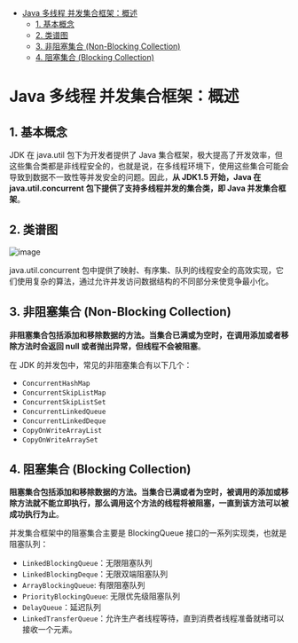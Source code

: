 - [Java 多线程 并发集合框架：概述](#java-%E5%A4%9A%E7%BA%BF%E7%A8%8B-%E5%B9%B6%E5%8F%91%E9%9B%86%E5%90%88%E6%A1%86%E6%9E%B6%EF%BC%9A%E6%A6%82%E8%BF%B0)
  - [1. 基本概念](#1-%E5%9F%BA%E6%9C%AC%E6%A6%82%E5%BF%B5)
  - [2. 类谱图](#2-%E7%B1%BB%E8%B0%B1%E5%9B%BE)
  - [3. 非阻塞集合 (Non-Blocking Collection)](#3-%E9%9D%9E%E9%98%BB%E5%A1%9E%E9%9B%86%E5%90%88-non-blocking-collection)
  - [4. 阻塞集合 (Blocking Collection)](#4-%E9%98%BB%E5%A1%9E%E9%9B%86%E5%90%88-blocking-collection)

# Java 多线程 并发集合框架：概述

## 1. 基本概念

JDK 在 java.util 包下为开发者提供了 Java 集合框架，极大提高了开发效率，但这些集合类都是非线程安全的，也就是说，在多线程环境下，使用这些集合可能会导致到数据不一致性等并发安全的问题。因此，**从 JDK1.5 开始，Java 在 java.util.concurrent 包下提供了支持多线程并发的集合类，即 Java 并发集合框架**。

## 2. 类谱图

![image](http://otaivnlxc.bkt.clouddn.com/jpg/2018/4/2/ba7d19c24edd41b29a86d81f4ce81e2b.jpg)

java.util.concurrent 包中提供了映射、有序集、队列的线程安全的高效实现，它们使用复杂的算法，通过允许并发访问数据结构的不同部分来使竞争最小化。

## 3. 非阻塞集合 (Non-Blocking Collection)

**非阻塞集合包括添加和移除数据的方法。当集合已满或为空时，在调用添加或者移除方法时会返回 null 或者抛出异常，但线程不会被阻塞**。

在 JDK 的并发包中，常见的非阻塞集合有以下几个： 
- `ConcurrentHashMap` 
- `ConcurrentSkipListMap` 
- `ConcurrentSkipListSet` 
- `ConcurrentLinkedQueue` 
- `ConcurrentLinkedDeque` 
- `CopyOnWriteArrayList` 
- `CopyOnWriteArraySet`

## 4. 阻塞集合 (Blocking Collection)

**阻塞集合包括添加和移除数据的方法。当集合已满或者为空时，被调用的添加或移除方法就不能立即执行，那么调用这个方法的线程将被阻塞，一直到该方法可以被成功执行为止**。

并发集合框架中的阻塞集合主要是 BlockingQueue 接口的一系列实现类，也就是阻塞队列：
- `LinkedBlockingQueue`：无限阻塞队列
- `LinkedBlockingDeque`：无限双端阻塞队列
- `ArrayBlockingQueue`: 有限阻塞队列
- `PriorityBlockingQueue`: 无限优先级阻塞队列
- `DelayQueue`：延迟队列
- `LinkedTransferQueue`：允许生产者线程等待，直到消费者线程准备就绪可以接收一个元素。
